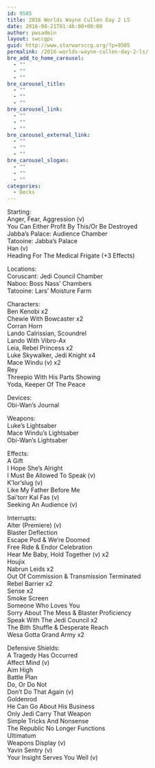 ```yaml
---
id: 9505
title: 2016 Worlds Wayne Cullen Day 2 LS
date: 2016-08-21T01:46:00+00:00
author: pwsadmin
layout: swccgpc
guid: http://www.starwarsccg.org/?p=9505
permalink: /2016-worlds-wayne-cullen-day-2-ls/
bre_add_to_home_carousel:
  - ""
  - ""
  - ""
bre_carousel_title:
  - ""
  - ""
  - ""
bre_carousel_link:
  - ""
  - ""
  - ""
bre_carousel_external_link:
  - ""
  - ""
  - ""
bre_carousel_slogan:
  - ""
  - ""
  - ""
categories:
  - Decks
---
```

Starting:  
Anger, Fear, Aggression (v)  
You Can Either Profit By This/Or Be Destroyed  
Jabba’s Palace: Audience Chamber  
Tatooine: Jabba’s Palace  
Han (v)  
Heading For The Medical Frigate (+3 Effects)

Locations:  
Coruscant: Jedi Council Chamber  
Naboo: Boss Nass’ Chambers  
Tatooine: Lars’ Moisture Farm

Characters:  
Ben Kenobi x2  
Chewie With Bowcaster x2  
Corran Horn  
Lando Calrissian, Scoundrel  
Lando With Vibro-Ax  
Leia, Rebel Princess x2  
Luke Skywalker, Jedi Knight x4  
Mace Windu (v) x2  
Rey  
Threepio With His Parts Showing  
Yoda, Keeper Of The Peace

Devices:  
Obi-Wan’s Journal

Weapons:  
Luke’s Lightsaber  
Mace Windu&#8217;s Lightsaber  
Obi-Wan’s Lightsaber

Effects:  
A Gift  
I Hope She’s Alright  
I Must Be Allowed To Speak (v)  
K’lor’slug (v)  
Like My Father Before Me  
Sai&#8217;torr Kal Fas (v)  
Seeking An Audience (v)

Interrupts:  
Alter (Premiere) (v)  
Blaster Deflection  
Escape Pod & We&#8217;re Doomed  
Free Ride & Endor Celebration  
Hear Me Baby, Hold Together (v) x2  
Houjix  
Nabrun Leids x2  
Out Of Commission & Transmission Terminated  
Rebel Barrier x2  
Sense x2  
Smoke Screen  
Someone Who Loves You  
Sorry About The Mess & Blaster Proficiency  
Speak With The Jedi Council x2  
The Bith Shuffle & Desperate Reach  
Wesa Gotta Grand Army x2

Defensive Shields:  
A Tragedy Has Occurred  
Affect Mind (v)  
Aim High  
Battle Plan  
Do, Or Do Not  
Don’t Do That Again (v)  
Goldenrod  
He Can Go About His Business  
Only Jedi Carry That Weapon  
Simple Tricks And Nonsense  
The Republic No Longer Functions  
Ultimatum  
Weapons Display (v)  
Yavin Sentry (v)  
Your Insight Serves You Well (v)